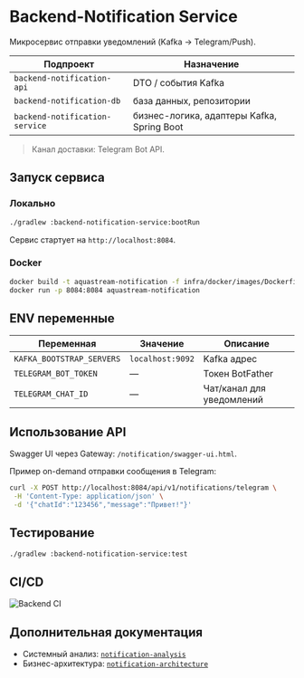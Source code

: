 # Backend-Notification Service

Микросервис отправки уведомлений (Kafka → Telegram/Push).

| Подпроект | Назначение |
|-----------|-----------|
| `backend-notification-api`     | DTO / события Kafka |
| `backend-notification-db`      | база данных, репозитории |
| `backend-notification-service` | бизнес-логика, адаптеры Kafka, Spring Boot |


> Канал доставки: Telegram Bot API.

## Запуск сервиса

### Локально
```bash
./gradlew :backend-notification-service:bootRun
```
Сервис стартует на `http://localhost:8084`.

### Docker
```bash
docker build -t aquastream-notification -f infra/docker/images/Dockerfile.backend-notification .
docker run -p 8084:8084 aquastream-notification
```

## ENV переменные
| Переменная | Значение | Описание |
|------------|----------|----------|
| `KAFKA_BOOTSTRAP_SERVERS` | `localhost:9092` | Kafka адрес |
| `TELEGRAM_BOT_TOKEN` | — | Токен BotFather |
| `TELEGRAM_CHAT_ID` | — | Чат/канал для уведомлений |

## Использование API
Swagger UI через Gateway: `/notification/swagger-ui.html`.

Пример on-demand отправки сообщения в Telegram:
```bash
curl -X POST http://localhost:8084/api/v1/notifications/telegram \
 -H 'Content-Type: application/json' \
 -d '{"chatId":"123456","message":"Привет!"}'
```

## Тестирование
```bash
./gradlew :backend-notification-service:test
```

## CI/CD
![Backend CI](https://github.com/egorov-ma/aquastream/actions/workflows/backend-ci.yml/badge.svg)

## Дополнительная документация
- Системный анализ: [`notification-analysis`](../infra/docs/system-analysis/notification-analysis.md)
- Бизнес-архитектура: [`notification-architecture`](../infra/docs/business-architecture/notification-architecture.md)